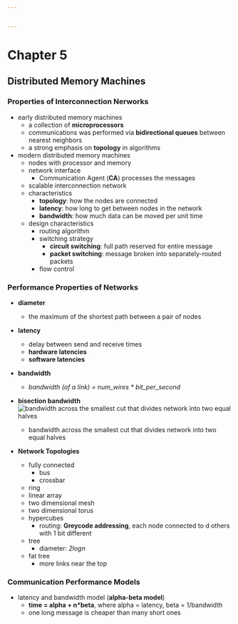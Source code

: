 ```yaml
---


---
```


<h1 id="chapter-5">Chapter 5</h1>
<h2 id="distributed-memory-machines">Distributed Memory Machines</h2>
<h3 id="properties-of-interconnection-nerworks">Properties of Interconnection Nerworks</h3>
<ul>
<li>early distributed memory machines
<ul>
<li>a collection of <strong>microprocessors</strong></li>
<li>communications was performed via <strong>bidirectional queues</strong> between nearest neighbors</li>
<li>a strong emphasis on <strong>topology</strong> in algorithms</li>
</ul>
</li>
<li>modern distributed memory machines
<ul>
<li>nodes with processor and memory</li>
<li>network interface
<ul>
<li>Communication Agent (<strong>CA</strong>) processes the messages</li>
</ul>
</li>
<li>scalable interconnection network</li>
<li>characteristics
<ul>
<li><strong>topology</strong>: how the nodes are connected</li>
<li><strong>latency</strong>: how long to get between nodes in the network</li>
<li><strong>bandwidth</strong>: how much data can be moved per unit time</li>
</ul>
</li>
<li>design characteristics
<ul>
<li>routing algorithm</li>
<li>switching strategy
<ul>
<li><strong>circuit switching</strong>: full path reserved for entire message</li>
<li><strong>packet switching</strong>: message broken into separately-routed packets</li>
</ul>
</li>
<li>flow control</li>
</ul>
</li>
</ul>
</li>
</ul>
<h3 id="performance-properties-of-networks">Performance Properties of Networks</h3>
<ul>
<li>
<p><strong>diameter</strong></p>
<ul>
<li>the maximum of the shortest path between a pair of nodes</li>
</ul>
</li>
<li>
<p><strong>latency</strong></p>
<ul>
<li>delay between send and receive times</li>
<li><strong>hardware latencies</strong></li>
<li><strong>software latencies</strong></li>
</ul>
</li>
<li>
<p><strong>bandwidth</strong></p>
<ul>
<li><em>bandwidth (of a link) = num_wires * bit_per_second</em></li>
</ul>
</li>
<li>
<p><strong>bisection bandwidth</strong><br>
<img src="https://lh3.googleusercontent.com/Z07VAZ4FPP1lFUHHGw20bEeezLbiW6lyFRiRnZOkr-B6vlzXKTP9I8JvG-BxJ_wv7M-G6fhxV4s" alt="bandwidth across the smallest cut that divides network into two equal halves"></p>
<ul>
<li>bandwidth across the smallest cut that divides network into two equal halves</li>
</ul>
</li>
<li>
<p><strong>Network Topologies</strong></p>
<ul>
<li>fully connected
<ul>
<li>bus</li>
<li>crossbar</li>
</ul>
</li>
<li>ring</li>
<li>linear array</li>
<li>two dimensional mesh</li>
<li>two dimensional torus</li>
<li>hypercubes
<ul>
<li>routing: <strong>Greycode addressing</strong>, each node connected to d others with 1 bit different</li>
</ul>
</li>
<li>tree
<ul>
<li>diameter: <em>2logn</em></li>
</ul>
</li>
<li>fat tree
<ul>
<li>more links near the top</li>
</ul>
</li>
</ul>
</li>
</ul>
<h3 id="communication-performance-models">Communication Performance Models</h3>
<ul>
<li>latency and bandwidth model (<strong>alpha-beta model</strong>)
<ul>
<li><strong>time = alpha + n*beta</strong>, where alpha = latency, beta = 1/bandwidth</li>
<li>one long message is cheaper than many short ones</li>
</ul>
</li>
</ul>

